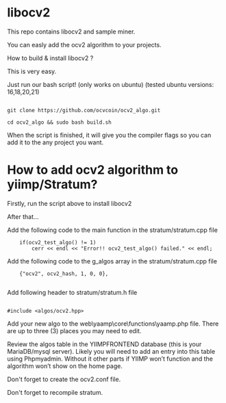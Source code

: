 # libocv2

This repo contains libocv2 and sample miner.

You can easly add the ocv2 algorithm to your projects.

How to build & install libocv2 ?

This is very easy. 

Just run our bash script! (only works on ubuntu) (tested ubuntu versions: 16,18,20,21)

```

git clone https://github.com/ocvcoin/ocv2_algo.git

cd ocv2_algo && sudo bash build.sh

```


When the script is finished, it will give you the compiler flags so you can add it to the any project you want.




# How to add ocv2 algorithm to yiimp/Stratum?

Firstly, run the script above to install libocv2


After that...


Add the following code to the main function in the stratum/stratum.cpp file
```
	if(ocv2_test_algo() != 1)
		cerr << endl << "Error!! ocv2_test_algo() failed." << endl;	
```



Add the following code to the g_algos array in the stratum/stratum.cpp file
```
	{"ocv2", ocv2_hash, 1, 0, 0},
	
```



Add following header to stratum/stratum.h file
```

#include <algos/ocv2.hpp>

```




Add your new algo to the web\yaamp\core\functions\yaamp.php file. There are up to three (3) places you may need to edit.


Review the algos table in the YIIMPFRONTEND database (this is your MariaDB/mysql server). Likely you will need to add an entry into this table using Phpmyadmin. Without it other parts if YIIMP won’t function and the algorithm won’t show on the home page.



Don't forget to create the ocv2.conf file.

Don't forget to recompile stratum.

